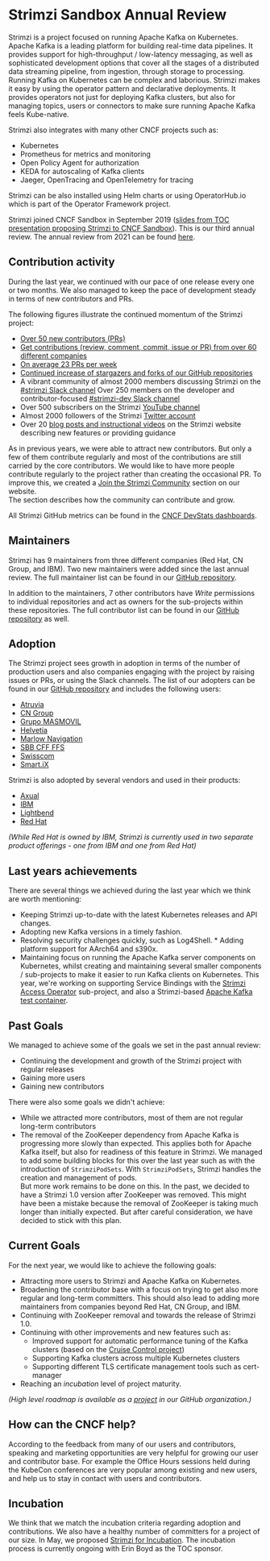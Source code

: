# Strimzi Sandbox Annual Review

Strimzi is a project focused on running Apache Kafka on Kubernetes.
Apache Kafka is a leading platform for building real-time data pipelines.
It provides support for high-throughput / low-latency messaging, as well as sophisticated development options that cover all the stages of a distributed data streaming pipeline, from ingestion, through storage to processing.
Running Kafka on Kubernetes can be complex and laborious.
Strimzi makes it easy by using the operator pattern and declarative deployments.
It provides operators not just for deploying Kafka clusters, but also for managing topics, users or connectors to make sure running Apache Kafka feels Kube-native.

Strimzi also integrates with many other CNCF projects such as:
* Kubernetes
* Prometheus for metrics and monitoring
* Open Policy Agent for authorization
* KEDA for autoscaling of Kafka clients
* Jaeger, OpenTracing and OpenTelemetry for tracing

Strimzi can be also installed using Helm charts or using OperatorHub.io which is part of the Operator Framework project.

Strimzi joined CNCF Sandbox in September 2019 ([slides from TOC presentation proposing Strimzi to CNCF Sandbox](https://docs.google.com/presentation/d/1bijEpuwaaa6jR1D5PAjyW731-j6Xc1TFHJuUh_FwwK8/edit#slide=id.g5628e016b1_46_346)). 
This is our third annual review. 
The annual review from 2021 can be found [here](https://github.com/cncf/toc/blob/main/reviews/2021-Strimzi-annual.md).

## Contribution activity

During the last year, we continued with our pace of one release every one or two months.
We also managed to keep the pace of development steady in terms of new contributors and PRs.

The following figures illustrate the continued momentum of the Strimzi project:
* [Over 50 new contributors (PRs)](https://strimzi.devstats.cncf.io/d/52/new-contributors-table?orgId=1&from=now-1y&to=now)
* [Get contributions (review, comment, commit, issue or PR) from over 60 different companies](https://strimzi.devstats.cncf.io/d/5/companies-table?orgId=1&var-period_name=Last%20year&var-metric=contributions)
* [On average 23 PRs per week](https://strimzi.devstats.cncf.io/d/15/new-prs-in-repository-groups?orgId=1&from=now-1y&to=now)
* [Continued increase of stargazers and forks of our GitHub repositories](https://strimzi.devstats.cncf.io/d/3/stars-and-forks-by-repository?orgId=1&from=now-1y&to=now)
* A vibrant community of almost 2000 members discussing Strimzi on the [#strimzi Slack channel](https://cloud-native.slack.com/archives/CMH3Q3SNP)
  Over 250 members on the developer and contributor-focused [#strimzi-dev Slack channel](https://cloud-native.slack.com/archives/C018247K8T0)
* Over 500 subscribers on the Strimzi [YouTube channel](https://www.youtube.com/c/Strimzi)
* Almost 2000 followers of the Strimzi [Twitter account](https://twitter.com/strimziio)
* Over 20 [blog posts and instructional videos](https://strimzi.io/blog/) on the Strimzi website describing new features or providing guidance

As in previous years, we were able to attract new contributors.
But only a few of them contribute regularly and most of the contributions are still carried by the core contributors.
We would like to have more people contribute regularly to the project rather than creating the occasional PR.
To improve this, we created a [Join the Strimzi Community](https://strimzi.io/join-us/) section on our website.  
The section describes how the community can contribute and grow.

All Strimzi GitHub metrics can be found in the [CNCF DevStats dashboards](https://strimzi.devstats.cncf.io/d/8/dashboards).

## Maintainers

Strimzi has 9 maintainers from three different companies (Red Hat, CN Group, and IBM). 
Two new maintainers were added since the last annual review. 
The full maintainer list can be found in our [GitHub repository](https://github.com/strimzi/governance/blob/master/MAINTAINERS).

In addition to the maintainers, 7 other contributors have _Write_ permissions to individual repositories and act as owners for the sub-projects within these repositories. 
The full contributor list can be found in our [GitHub repository](https://github.com/strimzi/governance/blob/main/COMPONENT-OWNERS) as well.

## Adoption

The Strimzi project sees growth in adoption in terms of the number of production users and also companies engaging with the project by raising issues or PRs, or using the Slack channels. 
The list of our adopters can be found in our [GitHub repository](https://github.com/strimzi/strimzi-kafka-operator/blob/master/ADOPTERS.md) and includes the following users:

* [Atruvia](https://atruvia.de/)
* [CN Group](https://www.cngroup.dk/)
* [Grupo MASMOVIL](https://www.grupomasmovil.com/)
* [Helvetia](https://helvetia.com/)
* [Marlow Navigation](https://marlow-navigation.com/)
* [SBB CFF FFS](https://www.sbb.ch/en/home.html)
* [Swisscom](https://www.swisscom.ch/)
* [Smart.iX](https://smart-ix.ai/)

Strimzi is also adopted by several vendors and used in their products:
* [Axual](https://axual.com/)
* [IBM](https://www.ibm.com/cloud/event-streams)
* [Lightbend](https://cloudflow.io/)
* [Red Hat](https://www.redhat.com/en/resources/amq-streams-datasheet)

_(While Red Hat is owned by IBM, Strimzi is currently used in two separate product offerings - one from IBM and one from Red Hat)_

## Last years achievements

There are several things we achieved during the last year which we think are worth mentioning:
* Keeping Strimzi up-to-date with the latest Kubernetes releases and API changes.
* Adopting new Kafka versions in a timely fashion.
* Resolving security challenges quickly, such as Log4Shell.
* Adding platform support for AArch64 and s390x.
* Maintaining focus on running the Apache Kafka server components on Kubernetes, whilst creating and maintaining several smaller components / sub-projects to make it easier to run Kafka clients on Kubernetes.
  This year, we're working on supporting Service Bindings with the [Strimzi Access Operator](https://github.com/strimzi/kafka-access-operator) sub-project, and also a Strimzi-based [Apache Kafka test container](https://github.com/strimzi/test-container).

## Past Goals

We managed to achieve some of the goals we set in the past annual review:
* Continuing the development and growth of the Strimzi project with regular releases
* Gaining more users
* Gaining new contributors

There were also some goals we didn't achieve:
* While we attracted more contributors, most of them are not regular long-term contributors
* The removal of the ZooKeeper dependency from Apache Kafka is progressing more slowly than expected.
  This applies both for Apache Kafka itself, but also for readiness of this feature in Strimzi.
  We managed to add some building blocks for this over the last year such as with the introduction of `StrimziPodSets`.
  With `StrimziPodSets`, Strimzi handles the creation and management of pods.  
  But more work remains to be done on this.
  In the past, we decided to have a Strimzi 1.0 version after ZooKeeper was removed.
  This might have been a mistake because the removal of ZooKeeper is taking much longer than initially expected.
  But after careful consideration, we have decided to stick with this plan.

## Current Goals

For the next year, we would like to achieve the following goals:
* Attracting more users to Strimzi and Apache Kafka on Kubernetes.
* Broadening the contributor base with a focus on trying to get also more regular and long-term committers.
  This should also lead to adding more maintainers from companies beyond Red Hat, CN Group, and IBM.
* Continuing with ZooKeeper removal and towards the release of Strimzi 1.0.
* Continuing with other improvements and new features such as:
    * Improved support for automatic performance tuning of the Kafka clusters (based on the [Cruise Control project](https://github.com/linkedin/cruise-control))
    * Supporting Kafka clusters across multiple Kubernetes clusters
    * Supporting different TLS certificate management tools such as cert-manager
* Reaching an _incubation_ level of project maturity.

_(High level roadmap is available as a [project](https://github.com/orgs/strimzi/projects/1) in our GitHub organization.)_

## How can the CNCF help?

According to the feedback from many of our users and contributors, speaking and marketing opportunities are very helpful for growing our user and contributor base. 
For example the Office Hours sessions held during the KubeCon conferences are very popular among existing and new users, and help us to stay in contact with users and contributors.

## Incubation

We think that we match the incubation criteria regarding adoption and contributions.
We also have a healthy number of committers for a project of our size. 
In May, we proposed [Strimzi for Incubation](https://github.com/cncf/toc/pull/842).
The incubation process is currently ongoing with Erin Boyd as the TOC sponsor.
